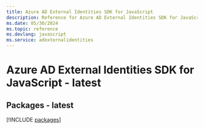```yaml
---
title: Azure AD External Identities SDK for JavaScript
description: Reference for Azure AD External Identities SDK for JavaScript
ms.date: 05/30/2024
ms.topic: reference
ms.devlang: javascript
ms.service: adexternalidentities
---
```

# Azure AD External Identities SDK for JavaScript - latest
## Packages - latest
[!INCLUDE [packages](ad-external-identities-index.md)]